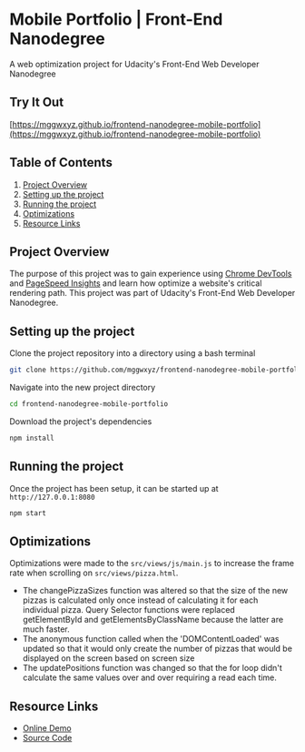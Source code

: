 #  Mobile Portfolio | Front-End Nanodegree
A web optimization project for Udacity's Front-End Web Developer Nanodegree

## Try It Out
[https://mggwxyz.github.io/frontend-nanodegree-mobile-portfolio](https://mggwxyz.github.io/frontend-nanodegree-mobile-portfolio)

## Table of Contents
1. [Project Overview](#project-overview)
1. [Setting up the project](#setting-up-the-project)
1. [Running the project](#running-the-project)
1. [Optimizations](#optimizations)
1. [Resource Links](#resource-links)

## Project Overview
The purpose of this project was to gain experience using [Chrome DevTools](https://developer.chrome.com/devtools) and [PageSpeed Insights](https://developers.google.com/speed/pagespeed/insights/) and learn how optimize a website's critical rendering path. This project was part of Udacity's Front-End Web Developer Nanodegree.

## Setting up the project
Clone the project repository into a directory using a bash terminal
```bash
git clone https://github.com/mggwxyz/frontend-nanodegree-mobile-portfolio.git
```
Navigate into the new project directory

```bash
cd frontend-nanodegree-mobile-portfolio
```
Download the project's dependencies

```bash
npm install
```

## Running the project
Once the project has been setup, it can be started up at `http://127.0.0.1:8080`
```bash
npm start
```

## Optimizations

Optimizations were made to the `src/views/js/main.js` to increase the frame rate when scrolling on `src/views/pizza.html`.

* The changePizzaSizes function was altered so that the size of the new pizzas is calculated only once instead of calculating it for each individual pizza. Query Selector functions were replaced getElementById and getElementsByClassName because the latter are much faster.
* The anonymous function called when the 'DOMContentLoaded' was updated so that it would only create the number of pizzas that would be displayed on the screen based on screen size
* The updatePositions function was changed so that the for loop didn't calculate the same values over and over requiring a read each time.

## Resource Links
* [Online Demo](https://mggwxyz.github.io/frontend-nanodegree-mobile-portfolio)
* [Source Code](https://github.com/mggwxyz/frontend-nanodegree-mobile-portfolio)